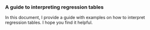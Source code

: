 ### A guide to interpreting regression tables 

In this document, I provide a guide with examples on how to interpret regression tables. I hope you find it helpful.  
